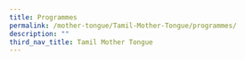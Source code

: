 ```yaml
---
title: Programmes
permalink: /mother-tongue/Tamil-Mother-Tongue/programmes/
description: ""
third_nav_title: Tamil Mother Tongue
---
```

